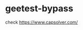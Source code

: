 # geetest-bypass
check https://www.capsolver.com/ 





















                                                         